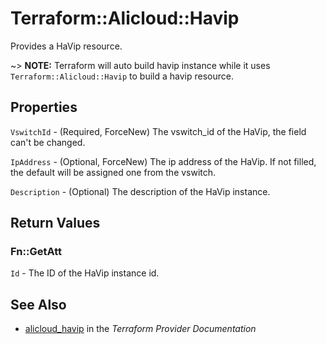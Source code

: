 # Terraform::Alicloud::Havip

Provides a HaVip resource.

~> **NOTE:** Terraform will auto build havip instance  while it uses `Terraform::Alicloud::Havip` to build a havip resource.

## Properties

`VswitchId` - (Required, ForceNew) The vswitch_id of the HaVip, the field can't be changed.

`IpAddress` - (Optional, ForceNew) The ip address of the HaVip. If not filled, the default will be assigned one from the vswitch.

`Description` - (Optional) The description of the HaVip instance.


## Return Values

### Fn::GetAtt

`Id` - The ID of the HaVip instance id.

## See Also

* [alicloud_havip](https://www.terraform.io/docs/providers/alicloud/r/havip.html) in the _Terraform Provider Documentation_